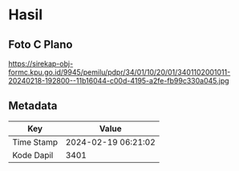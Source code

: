 # Hasil

## Foto C Plano

https://sirekap-obj-formc.kpu.go.id/9945/pemilu/pdpr/34/01/10/20/01/3401102001011-20240218-192800--11b16044-c00d-4195-a2fe-fb99c330a045.jpg


## Metadata

| Key        | Value               |
| ---------- | ------------------- |
| Time Stamp | 2024-02-19 06:21:02 |
| Kode Dapil | 3401                |




